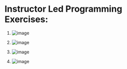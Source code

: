 # Instructor Led Programming Exercises:

1. ![image](https://user-images.githubusercontent.com/47218880/66156833-12143b80-e5e8-11e9-863e-73b37409ba39.png)

2. ![image](https://user-images.githubusercontent.com/47218880/66156855-1f312a80-e5e8-11e9-8a12-0346ca37d55b.png)

3. ![image](https://user-images.githubusercontent.com/47218880/66156863-26583880-e5e8-11e9-9da8-8e99f7fd114d.png)

4. ![image](https://user-images.githubusercontent.com/47218880/66156880-2ce6b000-e5e8-11e9-804d-9eb5d1dccfbc.png)

